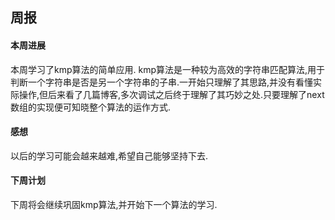 ## 周报
#### 本周进展
本周学习了kmp算法的简单应用.
kmp算法是一种较为高效的字符串匹配算法,用于判断一个字符串是否是另一个字符串的子串.一开始只理解了其思路,并没有看懂实际操作,但后来看了几篇博客,多次调试之后终于理解了其巧妙之处.只要理解了next数组的实现便可知晓整个算法的运作方式.
#### 感想
以后的学习可能会越来越难,希望自己能够坚持下去.
#### 下周计划
下周将会继续巩固kmp算法,并开始下一个算法的学习.
